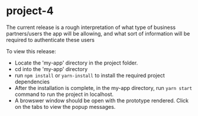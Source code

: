 # project-4
The current release is a rough interpretation of what type of business partners/users the app will be allowing, and what sort of information will be required to authenticate these users

To view this release:
* Locate the 'my-app' directory in the project folder.
* cd into the 'my-app' directory
* run `npm install` or `yarn-install` to install the required project dependencies
* After the installation is complete, in the my-app directory, run `yarn start` command to run the project in localhost.
* A browswer window should be open with the prototype rendered. Click on the tabs to view the popup messages.
